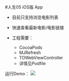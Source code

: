 #人生05 iOS版 App 
* 目前只支持浏览电影列表
* 快速查看最新电影/电影链接

* 工程需要：
    * CocoaPods
    * MJRefresh
    * TOWebViewController
    * 详情见Podfile
    
运行Demo：
![](https://github.com/Karblue/Rs05App/blob/master/demo.gif)
    
